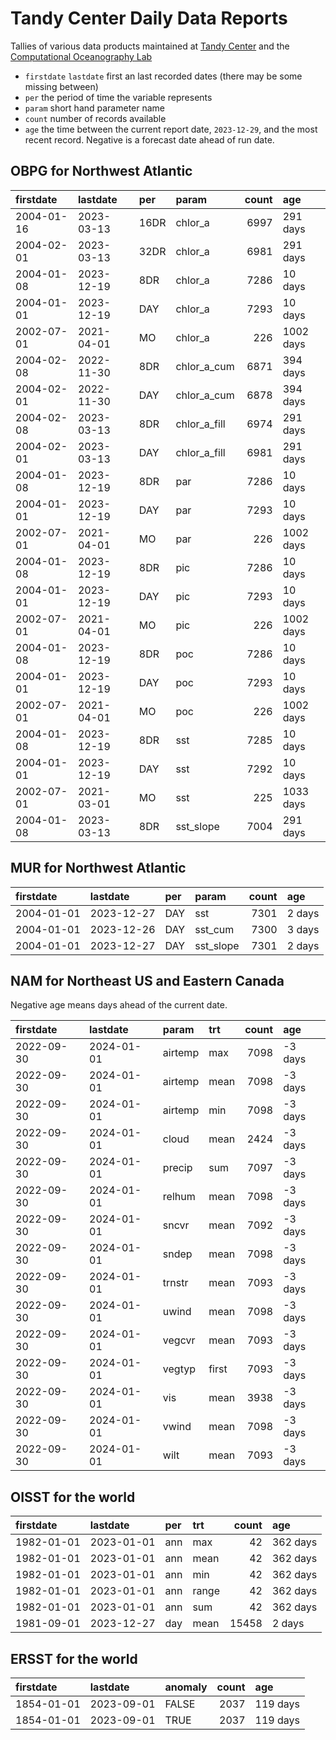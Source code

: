 Tandy Center Daily Data Reports
================

Tallies of various data products maintained at [Tandy
Center](https://www.bigelow.org/services/ocean-forecasting/) and the
[Computational Oceanography
Lab](https://www.bigelow.org/science/lab/computational-oceanography/)

- `firstdate` `lastdate` first an last recorded dates (there may be some
  missing between)
- `per` the period of time the variable represents
- `param` short hand parameter name
- `count` number of records available
- `age` the time between the current report date, `2023-12-29`, and the
  most recent record. Negative is a forecast date ahead of run date.

## OBPG for Northwest Atlantic

| firstdate  | lastdate   | per  | param        | count | age       |
|:-----------|:-----------|:-----|:-------------|------:|:----------|
| 2004-01-16 | 2023-03-13 | 16DR | chlor_a      |  6997 | 291 days  |
| 2004-02-01 | 2023-03-13 | 32DR | chlor_a      |  6981 | 291 days  |
| 2004-01-08 | 2023-12-19 | 8DR  | chlor_a      |  7286 | 10 days   |
| 2004-01-01 | 2023-12-19 | DAY  | chlor_a      |  7293 | 10 days   |
| 2002-07-01 | 2021-04-01 | MO   | chlor_a      |   226 | 1002 days |
| 2004-02-08 | 2022-11-30 | 8DR  | chlor_a_cum  |  6871 | 394 days  |
| 2004-02-01 | 2022-11-30 | DAY  | chlor_a_cum  |  6878 | 394 days  |
| 2004-02-08 | 2023-03-13 | 8DR  | chlor_a_fill |  6974 | 291 days  |
| 2004-02-01 | 2023-03-13 | DAY  | chlor_a_fill |  6981 | 291 days  |
| 2004-01-08 | 2023-12-19 | 8DR  | par          |  7286 | 10 days   |
| 2004-01-01 | 2023-12-19 | DAY  | par          |  7293 | 10 days   |
| 2002-07-01 | 2021-04-01 | MO   | par          |   226 | 1002 days |
| 2004-01-08 | 2023-12-19 | 8DR  | pic          |  7286 | 10 days   |
| 2004-01-01 | 2023-12-19 | DAY  | pic          |  7293 | 10 days   |
| 2002-07-01 | 2021-04-01 | MO   | pic          |   226 | 1002 days |
| 2004-01-08 | 2023-12-19 | 8DR  | poc          |  7286 | 10 days   |
| 2004-01-01 | 2023-12-19 | DAY  | poc          |  7293 | 10 days   |
| 2002-07-01 | 2021-04-01 | MO   | poc          |   226 | 1002 days |
| 2004-01-08 | 2023-12-19 | 8DR  | sst          |  7285 | 10 days   |
| 2004-01-01 | 2023-12-19 | DAY  | sst          |  7292 | 10 days   |
| 2002-07-01 | 2021-03-01 | MO   | sst          |   225 | 1033 days |
| 2004-01-08 | 2023-03-13 | 8DR  | sst_slope    |  7004 | 291 days  |

## MUR for Northwest Atlantic

| firstdate  | lastdate   | per | param     | count | age    |
|:-----------|:-----------|:----|:----------|------:|:-------|
| 2004-01-01 | 2023-12-27 | DAY | sst       |  7301 | 2 days |
| 2004-01-01 | 2023-12-26 | DAY | sst_cum   |  7300 | 3 days |
| 2004-01-01 | 2023-12-27 | DAY | sst_slope |  7301 | 2 days |

## NAM for Northeast US and Eastern Canada

Negative age means days ahead of the current date.

| firstdate  | lastdate   | param   | trt   | count | age     |
|:-----------|:-----------|:--------|:------|------:|:--------|
| 2022-09-30 | 2024-01-01 | airtemp | max   |  7098 | -3 days |
| 2022-09-30 | 2024-01-01 | airtemp | mean  |  7098 | -3 days |
| 2022-09-30 | 2024-01-01 | airtemp | min   |  7098 | -3 days |
| 2022-09-30 | 2024-01-01 | cloud   | mean  |  2424 | -3 days |
| 2022-09-30 | 2024-01-01 | precip  | sum   |  7097 | -3 days |
| 2022-09-30 | 2024-01-01 | relhum  | mean  |  7098 | -3 days |
| 2022-09-30 | 2024-01-01 | sncvr   | mean  |  7092 | -3 days |
| 2022-09-30 | 2024-01-01 | sndep   | mean  |  7098 | -3 days |
| 2022-09-30 | 2024-01-01 | trnstr  | mean  |  7093 | -3 days |
| 2022-09-30 | 2024-01-01 | uwind   | mean  |  7098 | -3 days |
| 2022-09-30 | 2024-01-01 | vegcvr  | mean  |  7093 | -3 days |
| 2022-09-30 | 2024-01-01 | vegtyp  | first |  7093 | -3 days |
| 2022-09-30 | 2024-01-01 | vis     | mean  |  3938 | -3 days |
| 2022-09-30 | 2024-01-01 | vwind   | mean  |  7098 | -3 days |
| 2022-09-30 | 2024-01-01 | wilt    | mean  |  7093 | -3 days |

## OISST for the world

| firstdate  | lastdate   | per | trt   | count | age      |
|:-----------|:-----------|:----|:------|------:|:---------|
| 1982-01-01 | 2023-01-01 | ann | max   |    42 | 362 days |
| 1982-01-01 | 2023-01-01 | ann | mean  |    42 | 362 days |
| 1982-01-01 | 2023-01-01 | ann | min   |    42 | 362 days |
| 1982-01-01 | 2023-01-01 | ann | range |    42 | 362 days |
| 1982-01-01 | 2023-01-01 | ann | sum   |    42 | 362 days |
| 1981-09-01 | 2023-12-27 | day | mean  | 15458 | 2 days   |

## ERSST for the world

| firstdate  | lastdate   | anomaly | count | age      |
|:-----------|:-----------|:--------|------:|:---------|
| 1854-01-01 | 2023-09-01 | FALSE   |  2037 | 119 days |
| 1854-01-01 | 2023-09-01 | TRUE    |  2037 | 119 days |
